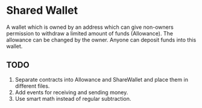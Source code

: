 # Shared Wallet
A wallet which is owned by an address which can give non-owners permission to withdraw a limited amount of funds (Allowance). The allowance can be changed by the owner. Anyone can deposit funds into this wallet.

## TODO
1. Separate contracts into Allowance and ShareWallet and place them in different files.
2. Add events for receiving and sending money.
3. Use smart math instead of regular subtraction.
